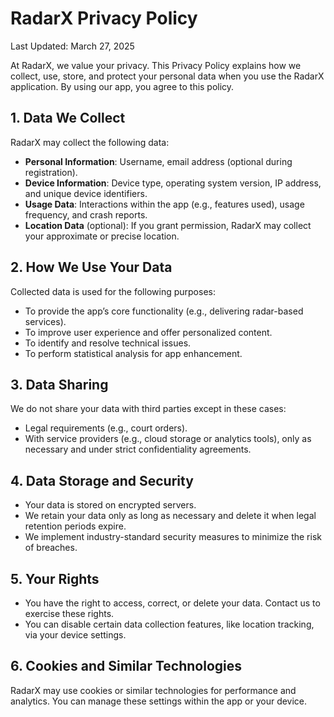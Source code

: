 # RadarX Privacy Policy

Last Updated: March 27, 2025

At RadarX, we value your privacy. This Privacy Policy explains how we collect, use, store, and protect your personal data when you use the RadarX application. By using our app, you agree to this policy.

## 1. Data We Collect
RadarX may collect the following data:
- **Personal Information**: Username, email address (optional during registration).
- **Device Information**: Device type, operating system version, IP address, and unique device identifiers.
- **Usage Data**: Interactions within the app (e.g., features used), usage frequency, and crash reports.
- **Location Data** (optional): If you grant permission, RadarX may collect your approximate or precise location.

## 2. How We Use Your Data
Collected data is used for the following purposes:
- To provide the app’s core functionality (e.g., delivering radar-based services).
- To improve user experience and offer personalized content.
- To identify and resolve technical issues.
- To perform statistical analysis for app enhancement.

## 3. Data Sharing
We do not share your data with third parties except in these cases:
- Legal requirements (e.g., court orders).
- With service providers (e.g., cloud storage or analytics tools), only as necessary and under strict confidentiality agreements.

## 4. Data Storage and Security
- Your data is stored on encrypted servers.
- We retain your data only as long as necessary and delete it when legal retention periods expire.
- We implement industry-standard security measures to minimize the risk of breaches.

## 5. Your Rights
- You have the right to access, correct, or delete your data. Contact us to exercise these rights.
- You can disable certain data collection features, like location tracking, via your device settings.

## 6. Cookies and Similar Technologies
RadarX may use cookies or similar technologies for performance and analytics. You can manage these settings within the app or your device.

